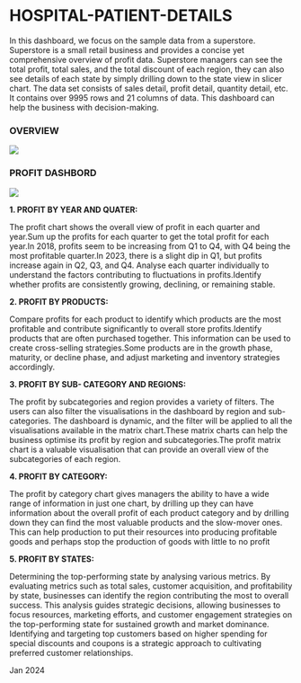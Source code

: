 # HOSPITAL-PATIENT-DETAILS
<p>In this dashboard, we focus on the sample data from a superstore. Superstore is a small retail business and provides a concise yet comprehensive overview of profit data.
  Superstore managers can see the total profit, total sales, and the total discount of each region, they can also see details of each state by simply drilling down to the state view in slicer chart.
The data set consists of sales detail, profit detail, quantity detail, etc. It contains over 9995 rows and 21 columns of data. This dashboard can help the business with decision-making.

  <p><h3>OVERVIEW</h3></p>
<img src=https://github.com/AloraKesharwani/SUPER-STORE-PROFIT/assets/155231669/467d0351-712f-4fa2-9188-d4f3f88a189d>

<p><h3>PROFIT DASHBORD </h3></p>
<img src=https://github.com/AloraKesharwani/SUPER-STORE-PROFIT/assets/155231669/1496eccf-25f3-4596-9900-4c407f496bcd>
<p>
  <b>1. PROFIT BY YEAR AND QUATER:</b> 
  
 The profit chart shows the overall view of profit in each quarter and year.Sum up the profits for each quarter to get the total profit for each year.In 2018, profits seem to be increasing from Q1 to Q4, with Q4 being the most profitable quarter.In 2023, there is a slight dip in Q1, but profits increase again in Q2, Q3, and Q4.
Analyse each quarter individually to understand the factors contributing to fluctuations in profits.Identify whether profits are consistently growing, declining, or remaining stable.
</p>
<p>
  <b>2. PROFIT BY PRODUCTS:</b> 
  
  Compare profits for each product to identify which products are the most profitable and contribute significantly to overall store profits.Identify products that are often purchased together. This information can be used to create cross-selling strategies.Some products are in the growth phase, maturity, or decline phase, and adjust marketing and inventory strategies accordingly.
</p>
<p>
  <b>3. PROFIT BY SUB- CATEGORY AND REGIONS:</b> 
  
</p>The profit by subcategories and region provides a variety of filters. The users can also filter the visualisations in the dashboard by region and sub-categories. The dashboard is dynamic, and the filter will be applied to all the visualisations available in the matrix chart.These matrix charts can help the business optimise its profit by region and subcategories.The profit matrix chart is a valuable visualisation that can provide an overall view of the subcategories of each region.
</p>
<p>
  <b>4. PROFIT BY CATEGORY:</b> 
  
The profit by category chart gives managers the ability to have a wide range of information in just one chart, by drilling up they can have information about the overall profit of each product category and by drilling down they can find the most valuable products and the slow-mover ones. This can help production to put their resources into producing profitable goods and perhaps stop the production of goods with little to no profit
</p>
<p>
  <b>5. PROFIT BY STATES:</b> 
  
  Determining the top-performing state by analysing various metrics. By evaluating metrics such as total sales, customer acquisition, and profitability by state, businesses can identify the region contributing the most to overall success. This analysis guides strategic decisions, allowing businesses to focus resources, marketing efforts, and customer engagement strategies on the top-performing state for sustained growth and market dominance. Identifying and targeting top customers based on higher spending for special discounts and coupons is a strategic approach to cultivating preferred customer relationships.
</p>

<p>Jan 2024 <p/>
